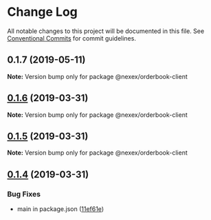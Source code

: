 # Change Log

All notable changes to this project will be documented in this file.
See [Conventional Commits](https://conventionalcommits.org) for commit guidelines.

## 0.1.7 (2019-05-11)

**Note:** Version bump only for package @nexex/orderbook-client





## [0.1.6](https://bitbucket.org/dex-union/dexunion-mono/compare/@nexex/orderbook-client@0.1.5...@nexex/orderbook-client@0.1.6) (2019-03-31)

**Note:** Version bump only for package @nexex/orderbook-client





## [0.1.5](https://bitbucket.org/dex-union/dexunion-mono/compare/@nexex/orderbook-client@0.1.4...@nexex/orderbook-client@0.1.5) (2019-03-31)

**Note:** Version bump only for package @nexex/orderbook-client





## [0.1.4](https://bitbucket.org/dex-union/dexunion-mono/compare/@nexex/orderbook-client@0.1.3...@nexex/orderbook-client@0.1.4) (2019-03-31)


### Bug Fixes

* main in package.json ([11ef61e](https://bitbucket.org/dex-union/dexunion-mono/commits/11ef61e))
